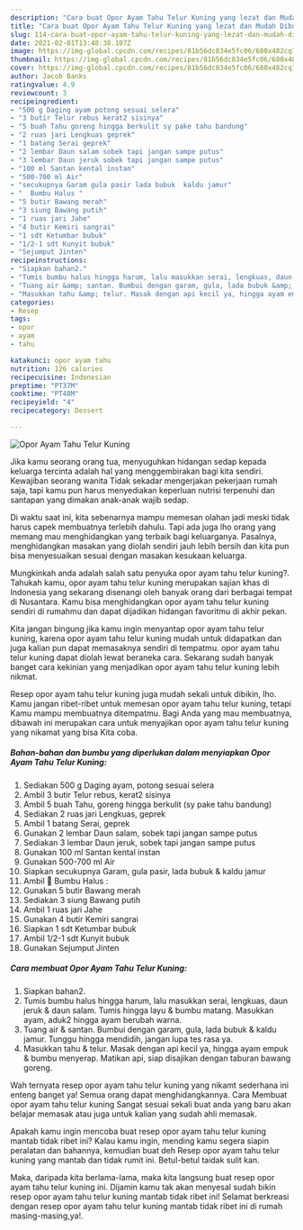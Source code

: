 ```yaml
---
description: "Cara buat Opor Ayam Tahu Telur Kuning yang lezat dan Mudah Dibuat"
title: "Cara buat Opor Ayam Tahu Telur Kuning yang lezat dan Mudah Dibuat"
slug: 114-cara-buat-opor-ayam-tahu-telur-kuning-yang-lezat-dan-mudah-dibuat
date: 2021-02-01T13:48:38.107Z
image: https://img-global.cpcdn.com/recipes/81b56dc834e5fc06/680x482cq70/opor-ayam-tahu-telur-kuning-foto-resep-utama.jpg
thumbnail: https://img-global.cpcdn.com/recipes/81b56dc834e5fc06/680x482cq70/opor-ayam-tahu-telur-kuning-foto-resep-utama.jpg
cover: https://img-global.cpcdn.com/recipes/81b56dc834e5fc06/680x482cq70/opor-ayam-tahu-telur-kuning-foto-resep-utama.jpg
author: Jacob Banks
ratingvalue: 4.9
reviewcount: 3
recipeingredient:
- "500 g Daging ayam potong sesuai selera"
- "3 butir Telur rebus kerat2 sisinya"
- "5 buah Tahu goreng hingga berkulit sy pake tahu bandung"
- "2 ruas jari Lengkuas geprek"
- "1 batang Serai geprek"
- "2 lembar Daun salam sobek tapi jangan sampe putus"
- "3 lembar Daun jeruk sobek tapi jangan sampe putus"
- "100 ml Santan kental instan"
- "500-700 ml Air"
- "secukupnya Garam gula pasir lada bubuk  kaldu jamur"
- "  Bumbu Halus "
- "5 butir Bawang merah"
- "3 siung Bawang putih"
- "1 ruas jari Jahe"
- "4 butir Kemiri sangrai"
- "1 sdt Ketumbar bubuk"
- "1/2-1 sdt Kunyit bubuk"
- "Sejumput Jinten"
recipeinstructions:
- "Siapkan bahan2."
- "Tumis bumbu halus hingga harum, lalu masukkan serai, lengkuas, daun jeruk &amp; daun salam. Tumis hingga layu &amp; bumbu matang. Masukkan ayam, aduk2 hingga ayam berubah warna."
- "Tuang air &amp; santan. Bumbui dengan garam, gula, lada bubuk &amp; kaldu jamur. Tunggu hingga mendidih, jangan lupa tes rasa ya."
- "Masukkan tahu &amp; telur. Masak dengan api kecil ya, hingga ayam empuk &amp; bumbu menyerap. Matikan api, siap disajikan dengan taburan bawang goreng."
categories:
- Resep
tags:
- opor
- ayam
- tahu

katakunci: opor ayam tahu 
nutrition: 126 calories
recipecuisine: Indonesian
preptime: "PT37M"
cooktime: "PT48M"
recipeyield: "4"
recipecategory: Dessert

---
```



![Opor Ayam Tahu Telur Kuning](https://img-global.cpcdn.com/recipes/81b56dc834e5fc06/680x482cq70/opor-ayam-tahu-telur-kuning-foto-resep-utama.jpg)

Jika kamu seorang orang tua, menyuguhkan hidangan sedap kepada keluarga tercinta adalah hal yang menggembirakan bagi kita sendiri. Kewajiban seorang  wanita Tidak sekadar mengerjakan pekerjaan rumah saja, tapi kamu pun harus menyediakan keperluan nutrisi terpenuhi dan santapan yang dimakan anak-anak wajib sedap.

Di waktu  saat ini, kita sebenarnya mampu memesan olahan jadi meski tidak harus capek membuatnya terlebih dahulu. Tapi ada juga lho orang yang memang mau menghidangkan yang terbaik bagi keluarganya. Pasalnya, menghidangkan masakan yang diolah sendiri jauh lebih bersih dan kita pun bisa menyesuaikan sesuai dengan masakan kesukaan keluarga. 



Mungkinkah anda adalah salah satu penyuka opor ayam tahu telur kuning?. Tahukah kamu, opor ayam tahu telur kuning merupakan sajian khas di Indonesia yang sekarang disenangi oleh banyak orang dari berbagai tempat di Nusantara. Kamu bisa menghidangkan opor ayam tahu telur kuning sendiri di rumahmu dan dapat dijadikan hidangan favoritmu di akhir pekan.

Kita jangan bingung jika kamu ingin menyantap opor ayam tahu telur kuning, karena opor ayam tahu telur kuning mudah untuk didapatkan dan juga kalian pun dapat memasaknya sendiri di tempatmu. opor ayam tahu telur kuning dapat diolah lewat beraneka cara. Sekarang sudah banyak banget cara kekinian yang menjadikan opor ayam tahu telur kuning lebih nikmat.

Resep opor ayam tahu telur kuning juga mudah sekali untuk dibikin, lho. Kamu jangan ribet-ribet untuk memesan opor ayam tahu telur kuning, tetapi Kamu mampu membuatnya ditempatmu. Bagi Anda yang mau membuatnya, dibawah ini merupakan cara untuk menyajikan opor ayam tahu telur kuning yang nikamat yang bisa Kita coba.

<!--inarticleads1-->

##### Bahan-bahan dan bumbu yang diperlukan dalam menyiapkan Opor Ayam Tahu Telur Kuning:

1. Sediakan 500 g Daging ayam, potong sesuai selera
1. Ambil 3 butir Telur rebus, kerat2 sisinya
1. Ambil 5 buah Tahu, goreng hingga berkulit (sy pake tahu bandung)
1. Sediakan 2 ruas jari Lengkuas, geprek
1. Ambil 1 batang Serai, geprek
1. Gunakan 2 lembar Daun salam, sobek tapi jangan sampe putus
1. Sediakan 3 lembar Daun jeruk, sobek tapi jangan sampe putus
1. Gunakan 100 ml Santan kental instan
1. Gunakan 500-700 ml Air
1. Siapkan secukupnya Garam, gula pasir, lada bubuk &amp; kaldu jamur
1. Ambil  🧄 Bumbu Halus :
1. Gunakan 5 butir Bawang merah
1. Sediakan 3 siung Bawang putih
1. Ambil 1 ruas jari Jahe
1. Gunakan 4 butir Kemiri sangrai
1. Siapkan 1 sdt Ketumbar bubuk
1. Ambil 1/2-1 sdt Kunyit bubuk
1. Gunakan Sejumput Jinten




<!--inarticleads2-->

##### Cara membuat Opor Ayam Tahu Telur Kuning:

1. Siapkan bahan2.
1. Tumis bumbu halus hingga harum, lalu masukkan serai, lengkuas, daun jeruk &amp; daun salam. Tumis hingga layu &amp; bumbu matang. Masukkan ayam, aduk2 hingga ayam berubah warna.
1. Tuang air &amp; santan. Bumbui dengan garam, gula, lada bubuk &amp; kaldu jamur. Tunggu hingga mendidih, jangan lupa tes rasa ya.
1. Masukkan tahu &amp; telur. Masak dengan api kecil ya, hingga ayam empuk &amp; bumbu menyerap. Matikan api, siap disajikan dengan taburan bawang goreng.




Wah ternyata resep opor ayam tahu telur kuning yang nikamt sederhana ini enteng banget ya! Semua orang dapat menghidangkannya. Cara Membuat opor ayam tahu telur kuning Sangat sesuai sekali buat anda yang baru akan belajar memasak atau juga untuk kalian yang sudah ahli memasak.

Apakah kamu ingin mencoba buat resep opor ayam tahu telur kuning mantab tidak ribet ini? Kalau kamu ingin, mending kamu segera siapin peralatan dan bahannya, kemudian buat deh Resep opor ayam tahu telur kuning yang mantab dan tidak rumit ini. Betul-betul taidak sulit kan. 

Maka, daripada kita berlama-lama, maka kita langsung buat resep opor ayam tahu telur kuning ini. Dijamin kamu tak akan menyesal sudah bikin resep opor ayam tahu telur kuning mantab tidak ribet ini! Selamat berkreasi dengan resep opor ayam tahu telur kuning mantab tidak ribet ini di rumah masing-masing,ya!.

